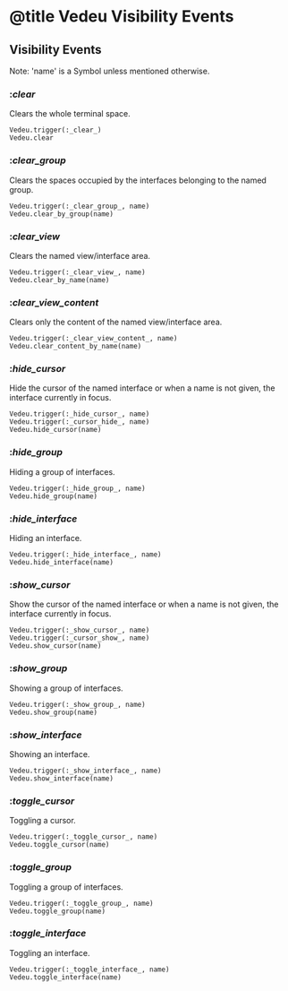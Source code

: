 # @title Vedeu Visibility Events

## Visibility Events

Note: 'name' is a Symbol unless mentioned otherwise.

### :_clear_
Clears the whole terminal space.

    Vedeu.trigger(:_clear_)
    Vedeu.clear

### :_clear_group_
Clears the spaces occupied by the interfaces belonging to the named
group.

    Vedeu.trigger(:_clear_group_, name)
    Vedeu.clear_by_group(name)

### :_clear_view_
Clears the named view/interface area.

    Vedeu.trigger(:_clear_view_, name)
    Vedeu.clear_by_name(name)

### :_clear_view_content_
Clears only the content of the named view/interface area.

    Vedeu.trigger(:_clear_view_content_, name)
    Vedeu.clear_content_by_name(name)

### :_hide_cursor_
Hide the cursor of the named interface or when a name is not given,
the interface currently in focus.

    Vedeu.trigger(:_hide_cursor_, name)
    Vedeu.trigger(:_cursor_hide_, name)
    Vedeu.hide_cursor(name)

### :_hide_group_
Hiding a group of interfaces.

    Vedeu.trigger(:_hide_group_, name)
    Vedeu.hide_group(name)

### :_hide_interface_
Hiding an interface.

    Vedeu.trigger(:_hide_interface_, name)
    Vedeu.hide_interface(name)

### :_show_cursor_
Show the cursor of the named interface or when a name is not given,
the interface currently in focus.

    Vedeu.trigger(:_show_cursor_, name)
    Vedeu.trigger(:_cursor_show_, name)
    Vedeu.show_cursor(name)

### :_show_group_
Showing a group of interfaces.

    Vedeu.trigger(:_show_group_, name)
    Vedeu.show_group(name)

### :_show_interface_
Showing an interface.

    Vedeu.trigger(:_show_interface_, name)
    Vedeu.show_interface(name)

### :_toggle_cursor_
Toggling a cursor.

    Vedeu.trigger(:_toggle_cursor_, name)
    Vedeu.toggle_cursor(name)

### :_toggle_group_
Toggling a group of interfaces.

    Vedeu.trigger(:_toggle_group_, name)
    Vedeu.toggle_group(name)

### :_toggle_interface_
Toggling an interface.

    Vedeu.trigger(:_toggle_interface_, name)
    Vedeu.toggle_interface(name)
